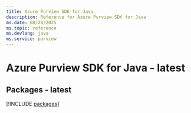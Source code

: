 ```yaml
---
title: Azure Purview SDK for Java
description: Reference for Azure Purview SDK for Java
ms.date: 08/28/2025
ms.topic: reference
ms.devlang: java
ms.service: purview
---
```

# Azure Purview SDK for Java - latest
## Packages - latest
[!INCLUDE [packages](purview-index.md)]